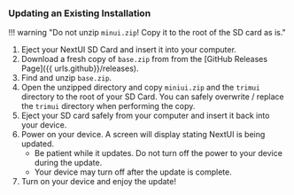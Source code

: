 ### Updating an Existing Installation

!!! warning "Do not unzip `minui.zip`! Copy it to the root of the SD card as is."

1. Eject your NextUI SD Card and insert it into your computer.
2. Download a fresh copy of `base.zip` from from the [GitHub Releases Page]({{ urls.github}}/releases).
3. Find and unzip `base.zip`.
4. Open the unzipped directory and copy `miniui.zip` and the `trimui` directory to the root of your SD Card.
   You can safely overwrite / replace the `trimui` directory when performing the copy.
5. Eject your SD card safely from your computer and insert it back into your device.
6. Power on your device. A screen will display stating NextUI is being updated.
    - Be patient while it updates. Do not turn off the power to your device during the update.
    - Your device may turn off after the update is complete.
7. Turn on your device and enjoy the update!
